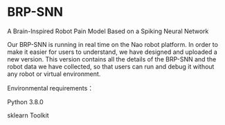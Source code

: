 # BRP-SNN
A Brain-Inspired Robot Pain Model Based on a Spiking Neural Network

Our BRP-SNN is running in real time on the Nao robot platform. In order to make it easier for users to understand, we have designed and uploaded a new version. This version contains all the details of the BRP-SNN and the robot data we have collected, so that users can run and debug it without any robot or virtual environment.


Environmental requirements：

Python 3.8.0

sklearn Toolkit
